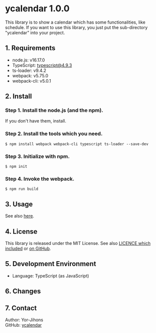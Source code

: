 # ycalendar 1.0.0

This library is to show a calendar which has some functionalities, like schedule.
If you want to use this library, you just put the sub-directory "ycalendar" into your project.

## 1. Requirements

- node.js: v16.17.0
- TypeScript: typescript@4.9.3
- ts-loader: v9.4.2
- webpack: v5.75.0
- webpack-cli: v5.0.1

## 2. Install

### Step 1. Install the node.js (and the npm).

If you don't have them, install.

### Step 2. Install the tools which you need.

```
$ npm install webpack webpack-cli typescript ts-loader --save-dev
```

### Step 3. Initialize with npm.

```
$ npm init
```

### Step 4. Invoke the webpack.

```
$ npm run build
```


## 3. Usage

See also [here](./ycalendar2/README.md).

## 4. License

This library is released under the MIT License. See also [LICENCE which included](./LICENSE) or [on GitHub](https://github.com/Yor-Jihons/ycalendar/blob/main/ycalendar2/LICENSE).

## 5. Development Environment

- Language: TypeScript (as JavaScript)

## 6. Changes


## 7. Contact

Author: Yor-Jihons  
GitHub: [ycalendar](https://github.com/Yor-Jihons/ycalendar2)  
